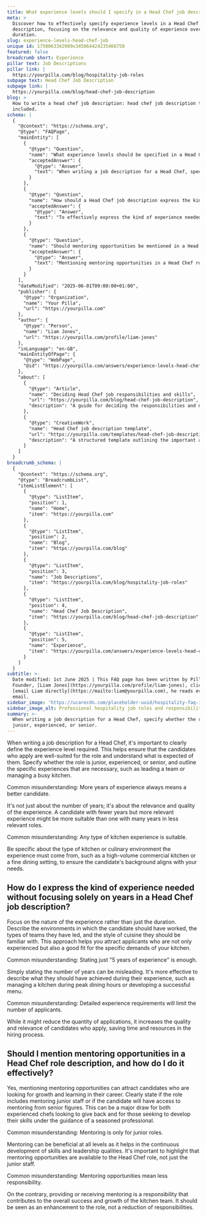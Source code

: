 ```yaml
---
title: What experience levels should I specify in a Head Chef job description?
meta: >
  Discover how to effectively specify experience levels in a Head Chef job
  description, focusing on the relevance and quality of experience over
  duration.
slug: experience-levels-head-chef-job
unique id: 1750063342989x345864424235466750
featured: false
breadcrumb short: Experience
pillar text: Job Descriptions
pillar link: |
  https://yourpilla.com/blog/hospitality-job-roles
subpage text: Head Chef Job Description
subpage link: |
  https://yourpilla.com/blog/head-chef-job-description
blog: >
  How to write a head chef job description: head chef job description template
  included.
schema: |
  {
    "@context": "https://schema.org",
    "@type": "FAQPage",
    "mainEntity": [
      {
        "@type": "Question",
        "name": "What experience levels should be specified in a Head Chef job description?",
        "acceptedAnswer": {
          "@type": "Answer",
          "text": "When writing a job description for a Head Chef, specify whether the role is junior, experienced, or senior. Clearly outline the specific experiences necessary, such as leading a team or managing a busy kitchen. Focus on relevant and quality experience rather than just the number of years, and be specific about the type of kitchen or culinary environment the experience should come from."
        }
      },
      {
        "@type": "Question",
        "name": "How should a Head Chef job description express the kind of experience needed?",
        "acceptedAnswer": {
          "@type": "Answer",
          "text": "To effectively express the kind of experience needed in a Head Chef job description, focus on the nature of the experience rather than just duration. Describe the environments the candidate should have worked in, the types of teams they have led, and the style of cuisine they should be familiar with. Detail the achievements expected during their experience, like managing a kitchen during peak dining hours or developing a successful menu."
        }
      },
      {
        "@type": "Question",
        "name": "Should mentoring opportunities be mentioned in a Head Chef role description, and how is it done effectively?",
        "acceptedAnswer": {
          "@type": "Answer",
          "text": "Mentioning mentoring opportunities in a Head Chef role description can attract candidates seeking growth and learning. Clearly state if the role includes mentoring junior staff or if the candidate will have access to mentoring from senior figures. Highlight that mentoring is beneficial at all levels and contributes to the development of skills and leadership qualities, enhancing the role rather than reducing responsibilities."
        }
      }
    ],
    "dateModified": "2025-06-01T09:00:00+01:00",
    "publisher": {
      "@type": "Organization",
      "name": "Your Pilla",
      "url": "https://yourpilla.com"
    },
    "author": {
      "@type": "Person",
      "name": "Liam Jones",
      "url": "https://yourpilla.com/profile/liam-jones"
    },
    "inLanguage": "en-GB",
    "mainEntityOfPage": {
      "@type": "WebPage",
      "@id": "https://yourpilla.com/answers/experience-levels-head-chef-job"
    },
    "about": [
      {
        "@type": "Article",
        "name": "Deciding Head Chef job responsibilities and skills",
        "url": "https://yourpilla.com/blog/head-chef-job-description",
        "description": "A guide for deciding the responsibilities and necessary skills in a Head Chef job description."
      },
      {
        "@type": "CreativeWork",
        "name": "Head Chef job description template",
        "url": "https://yourpilla.com/templates/head-chef-job-description",
        "description": "A structured template outlining the important areas to cover when creating a Head Chef job description."
      }
    ]
  }
breadcrumb_schema: |
  {
    "@context": "https://schema.org",
    "@type": "BreadcrumbList",
    "itemListElement": [
      {
        "@type": "ListItem",
        "position": 1,
        "name": "Home",
        "item": "https://yourpilla.com"
      },
      {
        "@type": "ListItem",
        "position": 2,
        "name": "Blog",
        "item": "https://yourpilla.com/blog"
      },
      {
        "@type": "ListItem",
        "position": 3,
        "name": "Job Descriptions",
        "item": "https://yourpilla.com/blog/hospitality-job-roles"
      },
      {
        "@type": "ListItem",
        "position": 4,
        "name": "Head Chef Job Description",
        "item": "https://yourpilla.com/blog/head-chef-job-description"
      },
      {
        "@type": "ListItem",
        "position": 5,
        "name": "Experience",
        "item": "https://yourpilla.com/answers/experience-levels-head-chef-job"
      }
    ]
  }
subtitle: >-
  Date modified: 1st June 2025 | This FAQ page has been written by Pilla
  Founder, [Liam Jones](https://yourpilla.com/profile/liam-jones), click to
  [email Liam directly](https://mailto:liam@yourpilla.com), he reads every
  email.
sidebar_image: 'https://ucarecdn.com/placeholder-uuid/hospitality-faq-image.jpg'
sidebar_image_alt: Professional hospitality job roles and responsibilities
summary: >-
  When writing a job description for a Head Chef, specify whether the role is
  junior, experienced, or senior.
---
```

When writing a job description for a Head Chef, it's important to clearly define the experience level required. This helps ensure that the candidates who apply are well-suited for the role and understand what is expected of them. Specify whether the role is junior, experienced, or senior, and outline the specific experiences that are necessary, such as leading a team or managing a busy kitchen.

Common misunderstanding: More years of experience always means a better candidate.

It's not just about the number of years; it's about the relevance and quality of the experience. A candidate with fewer years but more relevant experience might be more suitable than one with many years in less relevant roles.

Common misunderstanding: Any type of kitchen experience is suitable.

Be specific about the type of kitchen or culinary environment the experience must come from, such as a high-volume commercial kitchen or a fine dining setting, to ensure the candidate's background aligns with your needs.

## How do I express the kind of experience needed without focusing solely on years in a Head Chef job description?

Focus on the nature of the experience rather than just the duration. Describe the environments in which the candidate should have worked, the types of teams they have led, and the style of cuisine they should be familiar with. This approach helps you attract applicants who are not only experienced but also a good fit for the specific demands of your kitchen.

Common misunderstanding: Stating just "5 years of experience" is enough.

Simply stating the number of years can be misleading. It's more effective to describe what they should have achieved during their experience, such as managing a kitchen during peak dining hours or developing a successful menu.

Common misunderstanding: Detailed experience requirements will limit the number of applicants.

While it might reduce the quantity of applications, it increases the quality and relevance of candidates who apply, saving time and resources in the hiring process.

## Should I mention mentoring opportunities in a Head Chef role description, and how do I do it effectively?

Yes, mentioning mentoring opportunities can attract candidates who are looking for growth and learning in their career. Clearly state if the role includes mentoring junior staff or if the candidate will have access to mentoring from senior figures. This can be a major draw for both experienced chefs looking to give back and for those seeking to develop their skills under the guidance of a seasoned professional.

Common misunderstanding: Mentoring is only for junior roles.

Mentoring can be beneficial at all levels as it helps in the continuous development of skills and leadership qualities. It's important to highlight that mentoring opportunities are available to the Head Chef role, not just the junior staff.

Common misunderstanding: Mentoring opportunities mean less responsibility.

On the contrary, providing or receiving mentoring is a responsibility that contributes to the overall success and growth of the kitchen team. It should be seen as an enhancement to the role, not a reduction of responsibilities.
